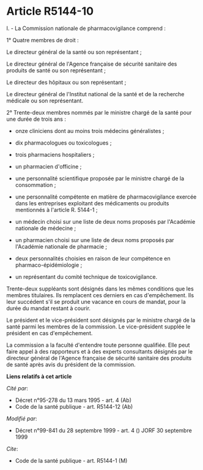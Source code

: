 # Article R5144-10

I. - La Commission nationale de pharmacovigilance comprend :

1° Quatre membres de droit :

Le directeur général de la santé ou son représentant ;

Le directeur général de l'Agence française de sécurité sanitaire des produits de santé ou son représentant ;

Le directeur des hôpitaux ou son représentant ;

Le directeur général de l'Institut national de la santé et de la recherche médicale ou son représentant.

2° Trente-deux membres nommés par le ministre chargé de la santé pour une durée de trois ans :

- onze cliniciens dont au moins trois médecins généralistes ;

- dix pharmacologues ou toxicologues ;

- trois pharmaciens hospitaliers ;

- un pharmacien d'officine ;

- une personnalité scientifique proposée par le ministre chargé de la consommation ;

- une personnalité compétente en matière de pharmacovigilance exercée dans les entreprises exploitant des médicaments ou
produits mentionnés à l'article R. 5144-1 ;

- un médecin choisi sur une liste de deux noms proposés par l'Académie nationale de médecine ;

- un pharmacien choisi sur une liste de deux noms proposés par l'Académie nationale de pharmacie ;

- deux personnalités choisies en raison de leur compétence en pharmaco-épidémiologie ;

- un représentant du comité technique de toxicovigilance.

Trente-deux suppléants sont désignés dans les mêmes conditions que les membres titulaires. Ils remplacent ces derniers en cas
d'empêchement. Ils leur succédent s'il se produit une vacance en cours de mandat, pour la durée du mandat restant à courir.

Le président et le vice-président sont désignés par le ministre chargé de la santé parmi les membres de la commission. Le
vice-président supplée le président en cas d'empêchement.

La commission a la faculté d'entendre toute personne qualifiée. Elle peut faire appel à des rapporteurs et à des experts
consultants désignés par le directeur général de l'Agence française de sécurité sanitaire des produits de santé après avis du
président de la commission.

**Liens relatifs à cet article**

_Cité par_:

  - Décret n°95-278 du 13 mars 1995 - art. 4 (Ab)
  - Code de la santé publique - art. R5144-12 (Ab)

_Modifié par_:

  - Décret n°99-841 du 28 septembre 1999 - art. 4 () JORF 30 septembre 1999

_Cite_:

  - Code de la santé publique - art. R5144-1 (M)
